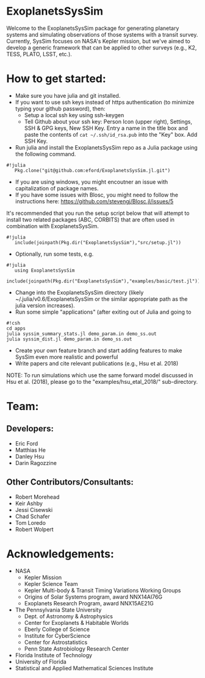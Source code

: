 # ExoplanetsSysSim
Welcome to the ExoplanetsSysSim package for generating planetary systems and simulating observations of those systems with a transit survey.  Currently, SysSim focuses on NASA's Kepler mission, but we've aimed to develop a generic framework that can be applied to other surveys (e.g., K2, TESS, PLATO, LSST, etc.).

# How to get started:
* Make sure you have julia and git installed.
* If you want to use ssh keys instead of https authentication (to minimize typing your github password), then:
  * Setup a local ssh key using ssh-keygen
  * Tell Github about your ssh key:  Person Icon (upper right), Settings, SSH & GPG keys, New SSH Key.  Entry a name in the title box and paste the contents of `cat ~/.ssh/id_rsa.pub` into the "Key" box. Add SSH Key.  
* Run julia and install the ExoplanetsSysSim repo as a Julia package using the following command.
```
#!julia
   Pkg.clone("git@github.com:eford/ExoplanetsSysSim.jl.git")
```
* If you are using windows, you might encoutner an issue with capitalization of package names.
* If you have some issues with Blosc, you might need to follow the instructions here: https://github.com/stevengj/Blosc.jl/issues/5

It's recommended that you run the setup script below that will attempt to install two related packages (ABC, CORBITS) that are often used in combination with ExoplanetsSysSim.
```
#!julia
   include(joinpath(Pkg.dir("ExoplanetsSysSim"),"src/setup.jl"))  
```
* Optionally, run some tests, e.g. 
```
#!julia
   using ExoplanetsSysSim
   include(joinpath(Pkg.dir("ExoplanetsSysSim"),"examples/basic/test.jl"))   
```
* Change into the ExoplanetsSysSim directory (likely ~/.julia/v0.6/ExoplanetsSysSim or the similar appropriate path as the julia version increases).
* Run some simple "applications" (after exiting out of Julia and going to 
```
#!csh
cd apps
julia syssim_summary_stats.jl demo_param.in demo_ss.out
julia syssim_dist.jl demo_param.in demo_ss.out
```
* Create your own feature branch and start adding features to make SysSim even more realistic and powerful
* Write papers and cite relevant publications (e.g., Hsu et al. 2018)

NOTE: To run simulations which use the same forward model discussed in Hsu et al. (2018), please go to the "examples/hsu_etal_2018/" sub-directory.

# Team:
## Developers:
  * Eric Ford
  * Matthias He
  * Danley Hsu
  * Darin Ragozzine
## Other Contributors/Consultants:
  * Robert Morehead
  * Keir Ashby
  * Jessi Cisewski
  * Chad Schafer
  * Tom Loredo
  * Robert Wolpert

# Acknowledgements:
* NASA
  * Kepler Mission
  * Kepler Science Team
  * Kepler Multi-body & Transit Timing Variations Working Groups
  * Origins of Solar Systems program, award NNX14AI76G
  * Exoplanets Research Program, award NNX15AE21G
* The Pennsylvania State University
  * Dept. of Astronomy & Astrophysics
  * Center for Exoplanets & Habitable Worlds
  * Eberly College of Science
  * Institute for CyberScience
  * Center for Astrostatistics
  * Penn State Astrobiology Research Center
* Florida Institute of Technology
* University of Florida
* Statistical and Applied Mathematical Sciences Institute
